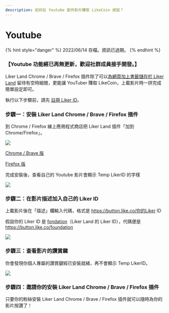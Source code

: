 ```yaml
---
description: 如何在 Youtube 創作影片賺取 LikeCoin 成就？
---
```


# Youtube

{% hint style="danger" %}
2022/06/14 存檔。資訊已過期。
{% endhint %}

### 【Youtube 功能經已再無更新，歡迎社群成員接手開發。】

Liker Land Chrome / Brave / Firefox 插件除了可以[為網頁加上書籤儲存於 Liker Land](../../../user-guide/liker-land/reading-list.md) 留待有空時細閱，更能讓 YouTuber 賺取 LikeCoin，上載影片時一拼完成簡單設定即可。

執行以下步驟前，請先 [註冊 Liker ID](../../../user-guide/liker-id/)。

### 步驟一：安裝 Liker Land Chrome / Brave / Firefox 插件

到 Chrome / Firefox 線上應用程式商店把 Liker Land 插件「加到 Chrome/Firefox」。

![](../../../.gitbook/assets/youtube.png)

[Chrome / Brave 版](https://chrome.google.com/webstore/detail/liker-land/cjjcemdmkddjbofomfgjedpiifpgkjhe)

[Firefox 版](https://addons.mozilla.org/en-US/firefox/addon/liker-land/?src=search)

完成安裝後，查看自己的 Youtube 影片會顯示 Temp LikerID 的字樣

![](../../../.gitbook/assets/youtube-1.png)

### 步驟二：在影片描述加入自己的 Liker ID

上載影片後在「描述」欄輸入代碼，格式是 https://button.like.co/你的Liker ID

假設你的 Liker ID 是 [fondation](https://liker.land/foundation)（Liker Land 的 Liker ID），代碼便是 https://button.like.co/foundation

![](../../../.gitbook/assets/youtube-2.png)

### 步驟三：查看影片的讚賞鍵

你會發現你個人專屬的讚賞鍵經已安裝就緒，再不會顯示 Temp LikerID。

![](../../../.gitbook/assets/youtube-3.png)

### 步驟四：邀請你的安裝 Liker Land Chrome / Brave / Firefox 插件

只要你的粉絲安裝 Liker Land Chrome / Brave / Firefox 插件就可以隨時為你的影片按讚了！
